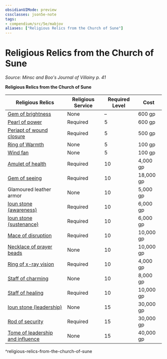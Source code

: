 ```yaml
---
obsidianUIMode: preview
cssclasses: json5e-note
tags:
- compendium/src/5e/mabjov
aliases: ["Religious Relics from the Church of Sune"]
---
```

# Religious Relics from the Church of Sune
*Source: Minsc and Boo's Journal of Villainy p. 41* 

**Religious Relics from the Church of Sune**

| Religious Relics | Religious Service | Required Level | Cost |
|------------------|-------------------|----------------|------|
| [Gem of brightness](2-Mechanics/CLI/items/gem-of-brightness.md) | None | – | 600 gp |
| [Pearl of power](2-Mechanics/CLI/items/pearl-of-power.md) | Required | 5 | 600 gp |
| [Periapt of wound closure](2-Mechanics/CLI/items/periapt-of-wound-closure.md) | Required | 5 | 500 gp |
| [Ring of Warmth](2-Mechanics/CLI/items/ring-of-warmth.md) | None | 5 | 100 gp |
| [Wind fan](2-Mechanics/CLI/items/wind-fan.md) | None | 5 | 100 gp |
| [Amulet of health](2-Mechanics/CLI/items/amulet-of-health.md) | Required | 10 | 4,000 gp |
| [Gem of seeing](2-Mechanics/CLI/items/gem-of-seeing.md) | Required | 10 | 18,000 gp |
| Glamoured leather armor | None | 10 | 5,000 gp |
| [Ioun stone (awareness)](2-Mechanics/CLI/items/ioun-stone-awareness.md) | Required | 10 | 6,000 gp |
| [Ioun stone (sustenance)](2-Mechanics/CLI/items/ioun-stone-sustenance.md) | Required | 10 | 6,000 gp |
| [Mace of disruption](2-Mechanics/CLI/items/mace-of-disruption.md) | Required | 10 | 10,000 gp |
| [Necklace of prayer beads](2-Mechanics/CLI/items/necklace-of-prayer-beads.md) | None | 10 | 10,000 gp |
| [Ring of x-ray vision](2-Mechanics/CLI/items/ring-of-x-ray-vision.md) | Required | 10 | 4,000 gp |
| [Staff of charming](2-Mechanics/CLI/items/staff-of-charming.md) | None | 10 | 8,000 gp |
| [Staff of healing](2-Mechanics/CLI/items/staff-of-healing.md) | Required | 10 | 10,000 gp |
| [Ioun stone (leadership)](2-Mechanics/CLI/items/ioun-stone-leadership.md) | None | 15 | 30,000 gp |
| [Rod of security](2-Mechanics/CLI/items/rod-of-security.md) | Required | 15 | 30,000 gp |
| [Tome of leadership and influence](2-Mechanics/CLI/items/tome-of-leadership-and-influence.md) | None | 15 | 40,000 gp |
^religious-relics-from-the-church-of-sune